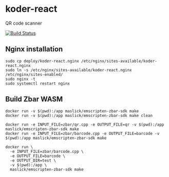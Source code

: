 # koder-react
QR code scanner

[![Build Status](https://github.com/maslick/koder-react/workflows/build/badge.svg)](https://github.com/maslick/koder-react/actions?query=workflow%3Abuild)

## Nginx installation 
```
sudo cp deploy/koder-react.nginx /etc/nginx/sites-available/koder-react.nginx
sudo ln -s /etc/nginx/sites-available/koder-react.nginx /etc/nginx/sites-enabled/
sudo nginx -t
sudo systemctl restart nginx
```

## Build Zbar WASM
```
docker run -v $(pwd):/app maslick/emscripten-zbar-sdk make
docker run -v $(pwd):/app maslick/emscripten-zbar-sdk make clean

docker run -e INPUT_FILE=zbar/qr.cpp -e OUTPUT_FILE=qr -v $(pwd):/app maslick/emscripten-zbar-sdk make
docker run -e INPUT_FILE=zbar/barcode.cpp -e OUTPUT_FILE=barcode -v $(pwd):/app maslick/emscripten-zbar-sdk make

docker run \
  -e INPUT_FILE=zbar/barcode.cpp \
  -e OUTPUT_FILE=barcode \
  -e OUTPUT_DIR=test \
  -v $(pwd):/app \
  maslick/emscripten-zbar-sdk make
```
